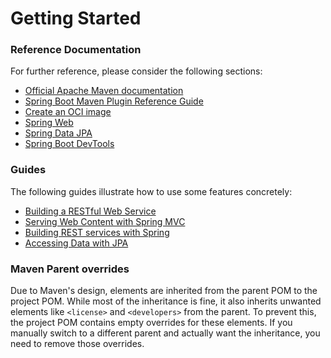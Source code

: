 # Getting Started

### Reference Documentation
For further reference, please consider the following sections:

* [Official Apache Maven documentation](https://maven.apache.org/guides/index.html)
* [Spring Boot Maven Plugin Reference Guide](https://docs.spring.io/spring-boot/3.5.0/maven-plugin)
* [Create an OCI image](https://docs.spring.io/spring-boot/3.5.0/maven-plugin/build-image.html)
* [Spring Web](https://docs.spring.io/spring-boot/3.5.0/reference/web/servlet.html)
* [Spring Data JPA](https://docs.spring.io/spring-boot/3.5.0/reference/data/sql.html#data.sql.jpa-and-spring-data)
* [Spring Boot DevTools](https://docs.spring.io/spring-boot/3.5.0/reference/using/devtools.html)

### Guides
The following guides illustrate how to use some features concretely:

* [Building a RESTful Web Service](https://spring.io/guides/gs/rest-service/)
* [Serving Web Content with Spring MVC](https://spring.io/guides/gs/serving-web-content/)
* [Building REST services with Spring](https://spring.io/guides/tutorials/rest/)
* [Accessing Data with JPA](https://spring.io/guides/gs/accessing-data-jpa/)

### Maven Parent overrides

Due to Maven's design, elements are inherited from the parent POM to the project POM.
While most of the inheritance is fine, it also inherits unwanted elements like `<license>` and `<developers>` from the parent.
To prevent this, the project POM contains empty overrides for these elements.
If you manually switch to a different parent and actually want the inheritance, you need to remove those overrides.

